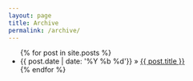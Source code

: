 ```yaml
---
layout: page
title: Archive 
permalink: /archive/
---
```


<ul class="post-list">
{% for post in site.posts %}
<li>
      <span class="post-meta">{{ post.date | date: '%Y %b %d'}}</span> &raquo; <a href="{{ post.url | prepend: site.baseurl }}">{{ post.title }}</a>
    </li>
  {% endfor %}

  </ul>
